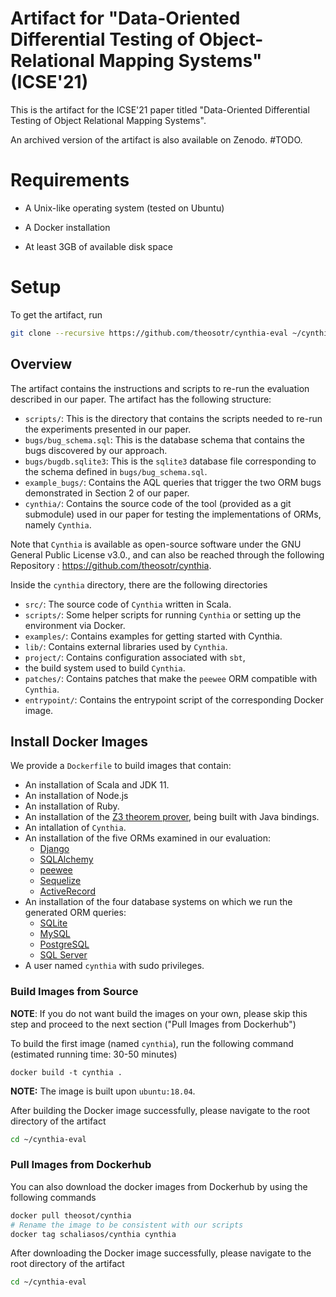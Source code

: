 Artifact for "Data-Oriented Differential Testing of Object-Relational Mapping Systems" (ICSE'21)
===============================================================================

This is the artifact for the ICSE'21 paper titled
"Data-Oriented Differential Testing of Object Relational Mapping Systems".

An archived version of the artifact
is also available on Zenodo. #TODO.


Requirements
============

* A Unix-like operating system (tested on Ubuntu)

* A Docker installation

* At least 3GB of available disk space

Setup
=====

To get the artifact, run

```bash
git clone --recursive https://github.com/theosotr/cynthia-eval ~/cynthia-eval
```

## Overview

The artifact contains the instructions and scripts to re-run the evaluation
described in our paper. The artifact has the following structure:

* `scripts/`:
  This is the directory that contains the scripts needed to
  re-run the experiments presented in our paper.
* `bugs/bug_schema.sql`:
  This is the database schema that contains the bugs discovered
  by our approach.
* `bugs/bugdb.sqlite3`:
  This is the `sqlite3` database file corresponding to the schema defined
  in `bugs/bug_schema.sql`.
* `example_bugs/`:
  Contains the AQL queries that trigger the two ORM bugs demonstrated in
  Section 2 of our paper.
* `cynthia/`: Contains the source code of the tool (provided as a git submodule)
    used in our paper for testing the implementations of ORMs,
    namely `Cynthia`.

Note that `Cynthia` is available as open-source software under
the GNU General Public License v3.0., and can also be reached
through the following Repository : https://github.com/theosotr/cynthia.

Inside the `cynthia` directory, there are the following directories

* `src/`: The source code of `Cynthia` written in Scala.
* `scripts/`: Some helper scripts for running `Cynthia` or setting up the
  environment via Docker.
* `examples/`: Contains examples for getting started with Cynthia.
* `lib/`: Contains external libraries used by `Cynthia`.
* `project/`: Contains configuration associated with `sbt`,
* the build system used to build `Cynthia`.
* `patches/`: Contains patches that make the `peewee` ORM compatible
  with `Cynthia`.
* `entrypoint/`: Contains the entrypoint script of
  the corresponding Docker image.


## Install Docker Images

We provide a `Dockerfile` to build images that contain:

* An installation of Scala and JDK 11.
* An installation of Node.js
* An installation of Ruby.
* An installation of the [Z3 theorem prover](https://github.com/Z3Prover/z3),
  being built with Java bindings.
* An intallation of `Cynthia`.
* An installation of the five ORMs examined in our evaluation:
    * [Django](https://www.djangoproject.com/)
    * [SQLAlchemy](https://www.sqlalchemy.org/)
    * [peewee](http://docs.peewee-orm.com/en/latest/)
    * [Sequelize](https://sequelize.org/)
    * [ActiveRecord](https://guides.rubyonrails.org/active_record_basics.html)
* An installation of the four database systems on which
  we run the generated ORM queries:
    * [SQLite](https://www.sqlite.org/index.html)
    * [MySQL](https://www.mysql.com/)
    * [PostgreSQL](https://www.postgresql.org/)
    * [SQL Server](https://www.microsoft.com/en-us/sql-server/sql-server-downloads)
* A user named `cynthia` with sudo privileges.


### Build Images from Source

**NOTE**:
If you do not want build the images on your own, please skip this step
and proceed to the next section ("Pull Images from Dockerhub")

To build the first image (named `cynthia`), run the following command
(estimated running time: 30-50 minutes)

```
docker build -t cynthia .
```

**NOTE:**
The image is built upon `ubuntu:18.04`.

After building the Docker image successfully,
please navigate to the root directory of the artifact


```bash
cd ~/cynthia-eval
```


### Pull Images from Dockerhub

You can also download the docker images from Dockerhub by using the
following commands


```bash
docker pull theosot/cynthia
# Rename the image to be consistent with our scripts
docker tag schaliasos/cynthia cynthia
```

After downloading the Docker image successfully,
please navigate to the root directory of the artifact


```bash
cd ~/cynthia-eval
```

